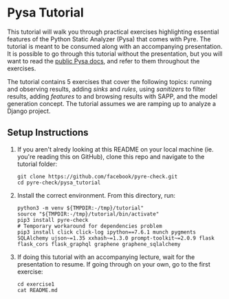 # Pysa Tutorial

This tutorial will walk you through practical exercises highlighting essential
features of the Python Static Analyzer (Pysa) that comes with Pyre. The tutorial
is meant to be consumed along with an accompanying presentation. It is possible
to go through this tutorial without the presentation, but you will want to read
the [public Pysa docs](https://pyre-check.org/docs/pysa-basics.html), and refer
to them throughout the exercises.

The tutorial contains 5 exercises that cover the following topics: running and
observing results, adding _sinks_ and _rules_, using _sanitizers_ to filter
results, adding _features_ to and browsing results with SAPP, and the model
generation concept. The tutorial assumes we are ramping up to analyze a Django
project.

## Setup Instructions

1. If you aren't alredy looking at this README on your local machine (ie. you're
   reading this on GitHub), clone this repo and navigate to the tutorial folder:

   ```
   git clone https://github.com/facebook/pyre-check.git
   cd pyre-check/pysa_tutorial
   ```

1. Install the correct environment. From this directory, run:

   ```
   python3 -m venv ${TMPDIR:-/tmp}/tutorial"
   source "${TMPDIR:-/tmp}/tutorial/bin/activate"
   pip3 install pyre-check
   # Temporary workaround for dependencies problem
   pip3 install click click-log ipython==7.6.1 munch pygments SQLAlchemy ujson~=1.35 xxhash~=1.3.0 prompt-toolkit~=2.0.9 flask flask_cors flask_graphql graphene graphene_sqlalchemy
   ```

1. If doing this tutorial with an accompanying lecture, wait for the
   presentation to resume. If going through on your own, go to the first
   exercise:

   ```
   cd exercise1
   cat README.md
   ```
